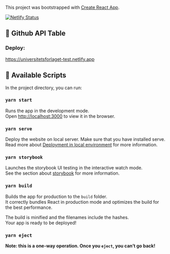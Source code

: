 This project was bootstrapped with [Create React App](https://github.com/facebook/create-react-app).

[![Netlify Status](https://api.netlify.com/api/v1/badges/d5eb84aa-29ac-4e01-b258-c9b496a3f875/deploy-status)](https://app.netlify.com/sites/universitetsforlaget-test/deploys)

## :satellite: Github API Table

### Deploy:

https://universitetsforlaget-test.netlify.app

## :paperclip: Available Scripts

In the project directory, you can run:

### `yarn start`

Runs the app in the development mode.<br />
Open [http://localhost:3000](http://localhost:3000) to view it in the browser.

### `yarn serve`

Deploy the website on local server. Make sure that you have installed serve.
Read more about [Deployment in local environment](https://create-react-app.dev/docs/deployment/) for more information.

### `yarn storybook`

Launches the storybook UI testing in the interactive watch mode.<br />
See the section about [storybook](https://storybook.js.org/docs/basics/introduction/) for more information.

### `yarn build`

Builds the app for production to the `build` folder.<br />
It correctly bundles React in production mode and optimizes the build for the best performance.

The build is minified and the filenames include the hashes.<br />
Your app is ready to be deployed!

### `yarn eject`

**Note: this is a one-way operation. Once you `eject`, you can’t go back!**
